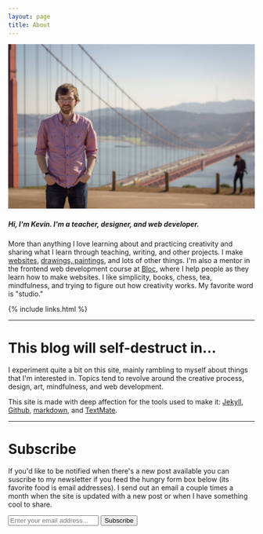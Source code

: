 ```yaml
---
layout: page
title: About
---
```


![Kevin](/img/kevin.jpg)

##### Hi, I'm Kevin. I'm a teacher, designer, and web developer.

More than anything I love learning about and practicing creativity and sharing what I learn through teaching, writing, and other projects. I make [websites](/projects), [drawings, paintings](/sketchbook), and lots of other things. I'm also a mentor in the frontend web development course at [Bloc](http://bloc.io), where I help people as they learn how to make websites. I like simplicity, books, chess, tea, mindfulness, and trying to figure out how creativity works. My favorite word is "studio."

{% include links.html %}

---

# This blog will self-destruct in...

I experiment quite a bit on this site, mainly rambling to myself about things that I'm interested in. Topics tend to revolve around the creative process, design, art, mindfulness, and web development.

This site is made with deep affection for the tools used to make it: [Jekyll](http://jekyllrb.com), [Github](http://github.com), [markdown](http://daringfireball.net/projects/markdown/syntax), and [TextMate](http://macromates.com).

---

# Subscribe

If you'd like to be notified when there's a new post available you can suscribe to my newsletter if you feed the hungry form box below (its favorite food is email addresses). I send out an email a couple times a month when the site is updated with a new post or when I have something cool to share.

<form action="https://tinyletter.com/kmcgillivray" method="post" target="popupwindow" onsubmit="window.open('https://tinyletter.com/kmcgillivray', 'popupwindow', 'scrollbars=yes,width=800,height=600');return true">
<input class="text-box" placeholder="Enter your email address..." type="text" name="email" id="tlemail" />
<input type="hidden" value="1" name="embed"/><input class="button-secondary" type="submit" value="Subscribe" /></form>
